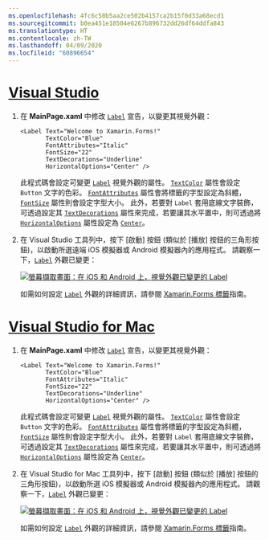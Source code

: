 ```yaml
---
ms.openlocfilehash: 4fc6c50b5aa2ce502b4157ca2b15f0d33a68ecd1
ms.sourcegitcommit: b0ea451e18504e6267b896732dd26df64ddfa843
ms.translationtype: HT
ms.contentlocale: zh-TW
ms.lasthandoff: 04/09/2020
ms.locfileid: "60896654"
---
```

# <a name="visual-studio"></a>[Visual Studio](#tab/vswin)

1. 在 **MainPage.xaml** 中修改 [`Label`](xref:Xamarin.Forms.Label) 宣告，以變更其視覺外觀：

    ```xaml
    <Label Text="Welcome to Xamarin.Forms!"
           TextColor="Blue"
           FontAttributes="Italic"
           FontSize="22"
           TextDecorations="Underline"
           HorizontalOptions="Center" />
    ```

    此程式碼會設定可變更 [`Label`](xref:Xamarin.Forms.Label) 視覺外觀的屬性。 [`TextColor`](xref:Xamarin.Forms.Label.TextColor) 屬性會設定 `Button` 文字的色彩。 [`FontAttributes`](xref:Xamarin.Forms.Label.FontAttributes) 屬性會將標籤的字型設定為斜體，[`FontSize`](xref:Xamarin.Forms.Label.FontSize) 屬性則會設定字型大小。 此外，若要對 `Label` 套用底線文字裝飾，可透過設定其 [`TextDecorations`](xref:Xamarin.Forms.Label.TextDecorations) 屬性來完成，若要讓其水平置中，則可透過將 [`HorizontalOptions`](xref:Xamarin.Forms.View.HorizontalOptions) 屬性設定為 [`Center`](xref:Xamarin.Forms.LayoutOptions.Center)。

1. 在 Visual Studio 工具列中，按下 [啟動]  按鈕 (類似於 [播放] 按鈕的三角形按鈕)，以啟動所選遠端 iOS 模擬器或 Android 模擬器內的應用程式。 請觀察一下，[`Label`](xref:Xamarin.Forms.Label) 外觀已變更：

    [![螢幕擷取畫面：在 iOS 和 Android 上，視覺外觀已變更的 Label](../images/change-label-appearance.png "外觀已變更的 Label")](../images/change-label-appearance-large.png#lightbox "外觀已變更的 Label")

    如需如何設定 [`Label`](xref:Xamarin.Forms.Label) 外觀的詳細資訊，請參閱 [Xamarin.Forms 標籤](~/xamarin-forms/user-interface/text/label.md)指南。

# <a name="visual-studio-for-mac"></a>[Visual Studio for Mac](#tab/vsmac)

1. 在 **MainPage.xaml** 中修改 [`Label`](xref:Xamarin.Forms.Label) 宣告，以變更其視覺外觀：

    ```xaml
    <Label Text="Welcome to Xamarin.Forms!"
           TextColor="Blue"
           FontAttributes="Italic"
           FontSize="22"
           TextDecorations="Underline"
           HorizontalOptions="Center" />
    ```

    此程式碼會設定可變更 [`Label`](xref:Xamarin.Forms.Label) 視覺外觀的屬性。 [`TextColor`](xref:Xamarin.Forms.Label.TextColor) 屬性會設定 `Button` 文字的色彩。 [`FontAttributes`](xref:Xamarin.Forms.Label.FontAttributes) 屬性會將標籤的字型設定為斜體，[`FontSize`](xref:Xamarin.Forms.Label.FontSize) 屬性則會設定字型大小。 此外，若要對 `Label` 套用底線文字裝飾，可透過設定其 [`TextDecorations`](xref:Xamarin.Forms.Label.TextDecorations) 屬性來完成，若要讓其水平置中，則可透過將 [`HorizontalOptions`](xref:Xamarin.Forms.View.HorizontalOptions) 屬性設定為 [`Center`](xref:Xamarin.Forms.LayoutOptions.Center)。

1. 在 Visual Studio for Mac 工具列中，按下 [啟動]  按鈕 (類似於 [播放] 按鈕的三角形按鈕)，以啟動所選 iOS 模擬器或 Android 模擬器內的應用程式。 請觀察一下，[`Label`](xref:Xamarin.Forms.Label) 外觀已變更：

    [![螢幕擷取畫面：在 iOS 和 Android 上，視覺外觀已變更的 Label](../images/change-label-appearance.png "外觀已變更的 Label")](../images/change-label-appearance-large.png#lightbox "外觀已變更的 Label")

    如需如何設定 [`Label`](xref:Xamarin.Forms.Label) 外觀的詳細資訊，請參閱 [Xamarin.Forms 標籤](~/xamarin-forms/user-interface/text/label.md)指南。
